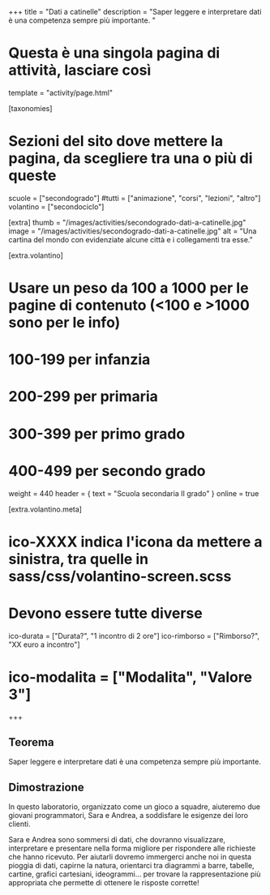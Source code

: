 +++
title = "Dati a catinelle"
description = "Saper leggere e interpretare dati è una competenza sempre più importante. "

# Questa è una singola pagina di attività, lasciare così
template = "activity/page.html"

[taxonomies]
# Sezioni del sito dove mettere la pagina, da scegliere tra una o più di queste
scuole = ["secondogrado"]
#tutti = ["animazione", "corsi", "lezioni", "altro"]
volantino = ["secondociclo"]

[extra]
thumb = "/images/activities/secondogrado-dati-a-catinelle.jpg"
image = "/images/activities/secondogrado-dati-a-catinelle.jpg"
alt = "Una cartina del mondo con evidenziate alcune città e i collegamenti tra esse."

[extra.volantino]
# Usare un peso da 100 a 1000 per le pagine di contenuto (<100 e >1000 sono per le info)
# 100-199 per infanzia
# 200-299 per primaria
# 300-399 per primo grado
# 400-499 per secondo grado
weight = 440
header = { text = "Scuola secondaria II grado" }
online = true

[extra.volantino.meta]
# ico-XXXX indica l'icona da mettere a sinistra, tra quelle in sass/css/volantino-screen.scss
# Devono essere tutte diverse 
ico-durata = ["Durata?", "1 incontro di 2 ore"]
ico-rimborso = ["Rimborso?", "XX euro a incontro"]
# ico-modalita = ["Modalita", "Valore 3"]
+++

<h2 class="ico ico-secondogrado-teorema">Teorema</h2>

Saper leggere e interpretare dati è una competenza sempre più importante. 

<h2 class="ico ico-secondogrado-dimostrazione">Dimostrazione</h2>

In questo laboratorio, organizzato come un gioco a squadre, aiuteremo due giovani programmatori, Sara e Andrea, a soddisfare le esigenze dei loro clienti. 

Sara e Andrea sono sommersi di dati, che dovranno visualizzare, interpretare e presentare nella forma migliore per rispondere alle richieste che hanno ricevuto. Per aiutarli dovremo immergerci anche noi in questa pioggia di dati, capirne la natura, orientarci tra diagrammi a barre, tabelle, cartine, grafici cartesiani, ideogrammi… per trovare la rappresentazione più appropriata che permette di ottenere le risposte corrette! 
